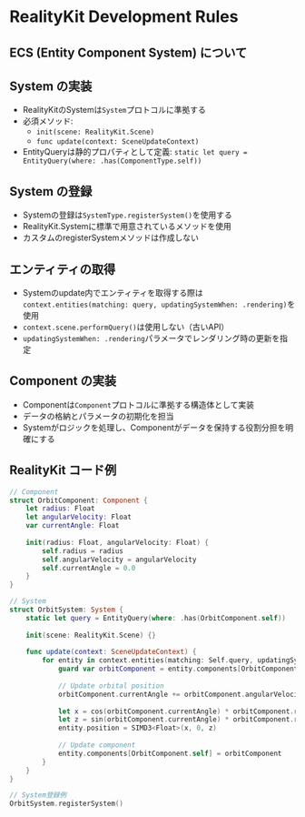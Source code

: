 # RealityKit Development Rules

## ECS (Entity Component System) について

## System の実装
- RealityKitのSystemは`System`プロトコルに準拠する
- 必須メソッド:
  - `init(scene: RealityKit.Scene)`
  - `func update(context: SceneUpdateContext)`
- EntityQueryは静的プロパティとして定義: `static let query = EntityQuery(where: .has(ComponentType.self))`

## System の登録
- Systemの登録は`SystemType.registerSystem()`を使用する
- RealityKit.Systemに標準で用意されているメソッドを使用
- カスタムのregisterSystemメソッドは作成しない

## エンティティの取得
- Systemのupdate内でエンティティを取得する際は`context.entities(matching: query, updatingSystemWhen: .rendering)`を使用
- `context.scene.performQuery()`は使用しない（古いAPI）
- `updatingSystemWhen: .rendering`パラメータでレンダリング時の更新を指定

## Component の実装
- Componentは`Component`プロトコルに準拠する構造体として実装
- データの格納とパラメータの初期化を担当
- Systemがロジックを処理し、Componentがデータを保持する役割分担を明確にする

## RealityKit コード例

```swift
// Component
struct OrbitComponent: Component {
    let radius: Float
    let angularVelocity: Float
    var currentAngle: Float
    
    init(radius: Float, angularVelocity: Float) {
        self.radius = radius
        self.angularVelocity = angularVelocity
        self.currentAngle = 0.0
    }
}

// System
struct OrbitSystem: System {
    static let query = EntityQuery(where: .has(OrbitComponent.self))
    
    init(scene: RealityKit.Scene) {}
    
    func update(context: SceneUpdateContext) {
        for entity in context.entities(matching: Self.query, updatingSystemWhen: .rendering) {
            guard var orbitComponent = entity.components[OrbitComponent.self] else { continue }
            
            // Update orbital position
            orbitComponent.currentAngle += orbitComponent.angularVelocity * Float(context.deltaTime)
            
            let x = cos(orbitComponent.currentAngle) * orbitComponent.radius
            let z = sin(orbitComponent.currentAngle) * orbitComponent.radius
            entity.position = SIMD3<Float>(x, 0, z)
            
            // Update component
            entity.components[OrbitComponent.self] = orbitComponent
        }
    }
}

// System登録例
OrbitSystem.registerSystem()
```